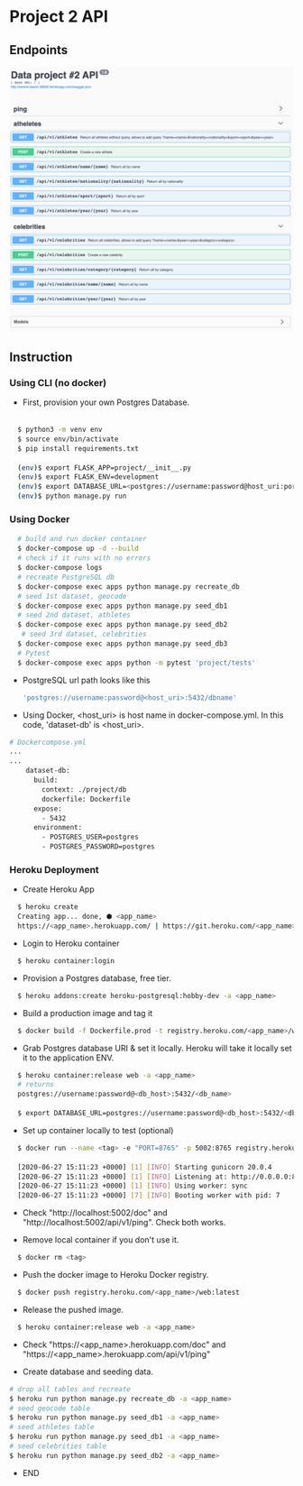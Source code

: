 # Project 2 API

## Endpoints
![](img/api_screenshot.png)


## Instruction
### Using CLI (no docker)
* First, provision your own Postgres Database.

```sh

  $ python3 -m venv env
  $ source env/bin/activate
  $ pip install requirements.txt

  (env)$ export FLASK_APP=project/__init__.py
  (env)$ export FLASK_ENV=development
  (env)$ export DATABASE_URL=<postgres://username:password@host_uri:port/database_name>
  (env)$ python manage.py run
```


### Using Docker

```sh
  # build and run docker container
  $ docker-compose up -d --build
  # check if it runs with no errors
  $ docker-compose logs
  # recreate PostgreSQL db
  $ docker-compose exec apps python manage.py recreate_db
  # seed 1st dataset, geocode 
  $ docker-compose exec apps python manage.py seed_db1
  # seed 2nd dataset, athletes
  $ docker-compose exec apps python manage.py seed_db2
   # seed 3rd dataset, celebrities
  $ docker-compose exec apps python manage.py seed_db3
  # Pytest
  $ docker-compose exec apps python -m pytest 'project/tests'  
```

* PostgreSQL url path looks like this

  ```sh
  'postgres://username:password@<host_uri>:5432/dbname'
  ```

* Using Docker, <host_uri> is host name in docker-compose.yml.  In this code, 'dataset-db' is <host_uri>.

```sh
# Dockercompose.yml
...
...
    dataset-db:  
      build:
        context: ./project/db
        dockerfile: Dockerfile
      expose:
        - 5432
      environment:
        - POSTGRES_USER=postgres
        - POSTGRES_PASSWORD=postgres
```

### Heroku Deployment

* Create Heroku App
```sh
  $ heroku create  
  Creating app... done, ⬢ <app_name>
  https://<app_name>.herokuapp.com/ | https://git.heroku.com/<app_name>.git
```
* Login to Heroku container
```sh
  $ heroku container:login
```
* Provision a Postgres database, free tier.
```sh
  $ heroku addons:create heroku-postgresql:hobby-dev -a <app_name>
```
* Build a production image and tag it
```sh
  $ docker build -f Dockerfile.prod -t registry.heroku.com/<app_name>/web .
```

* Grab Postgres database URI & set it locally.  Heroku will take it locally set it to the application ENV.  

```sh
  $ heroku container:release web -a <app_name> 
  # returns 
  postgres://username:password@<db_host>:5432/<db_name>

  $ export DATABASE_URL=postgres://username:password@<db_host>:5432/<db_name>
```

* Set up container locally to test (optional)
```sh
  $ docker run --name <tag> -e "PORT=8765" -p 5002:8765 registry.heroku.com/<app_name>/web:latest

  [2020-06-27 15:11:23 +0000] [1] [INFO] Starting gunicorn 20.0.4
  [2020-06-27 15:11:23 +0000] [1] [INFO] Listening at: http://0.0.0.0:8765 (1)
  [2020-06-27 15:11:23 +0000] [1] [INFO] Using worker: sync
  [2020-06-27 15:11:23 +0000] [7] [INFO] Booting worker with pid: 7
```

* Check "http://localhost:5002/doc" and "http://localhost:5002/api/v1/ping".  Check both works.

* Remove local container if you don't use it.

```sh
  $ docker rm <tag>
```

* Push the docker image to Heroku Docker registry.

```sh
  $ docker push registry.heroku.com/<app_name>/web:latest
```

* Release the pushed image.  
```sh
  $ heroku container:release web -a <app_name>
```
* Check "https://<app_name>.herokuapp.com/doc" and "https://<app_name>.herokuapp.com/api/v1/ping"

* Create database and seeding data.
```sh
# drop all tables and recreate
$ heroku run python manage.py recreate_db -a <app_name>
# seed geocode table
$ heroku run python manage.py seed_db1 -a <app_name>
# seed athletes table
$ heroku run python manage.py seed_db1 -a <app_name>
# seed celebrities table
$ heroku run python manage.py seed_db2 -a <app_name>
```
* END


